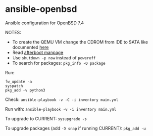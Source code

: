 # ansible-openbsd

Ansible configuration for OpenBSD 7.4

NOTES:
- To create the QEMU VM change the CDROM from IDE to SATA like documented [here](https://www.wezm.net/v2/posts/2023/openbsd-db-atapi-start-not-ready/)
- Read [afterboot manpage](https://man.openbsd.org/afterboot)
- Use `shutdown -p now` instead of `poweroff`
- To search for packages: `pkg_info -Q package`

Run:

```
fw_update -a
syspatch
pkg_add -v python3
```

Check:
`ansible-playbook -v -C -i inventory main.yml`

Run with:
`ansible-playbook -v -i inventory main.yml`

To upgrade to CURRENT:
`sysupgrade -s`

To upgrade packages (add `-D snap` if running CURRENT):
`pkg_add -u`
